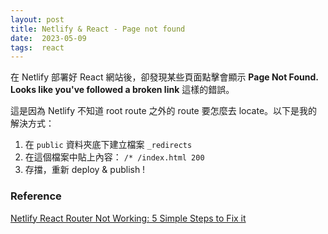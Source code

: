 ```yaml
---
layout: post
title: Netlify & React - Page not found
date:  2023-05-09
tags:  react 
---
```


在 Netlify 部署好 React 網站後，卻發現某些頁面點擊會顯示 **Page Not Found. Looks like you've followed a broken link** 這樣的錯誤。


這是因為 Netlify 不知道 root route 之外的 route 要怎麼去 locate。以下是我的解決方式：
1. 在 `public` 資料夾底下建立檔案 `_redirects`
2. 在這個檔案中貼上內容： `/* /index.html 200`
3. 存擋，重新 deploy & publish !



### Reference
[Netlify React Router Not Working: 5 Simple Steps to Fix it](https://blog.arnabghosh.me/netlify-react-router-not-working)